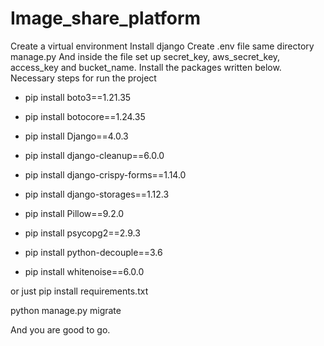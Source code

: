 # Image_share_platform
Create a virtual environment
Install django
Create .env file same directory manage.py
And inside the file set up secret_key, aws_secret_key, access_key and bucket_name.
Install the packages written below.
Necessary steps for run the project

- pip install boto3==1.21.35

- pip install botocore==1.24.35

- pip install Django==4.0.3

- pip install django-cleanup==6.0.0

- pip install django-crispy-forms==1.14.0

- pip install django-storages==1.12.3

- pip install Pillow==9.2.0

- pip install psycopg2==2.9.3

- pip install python-decouple==3.6

- pip install whitenoise==6.0.0

or just pip install requirements.txt

python manage.py migrate

And you are good to go.

